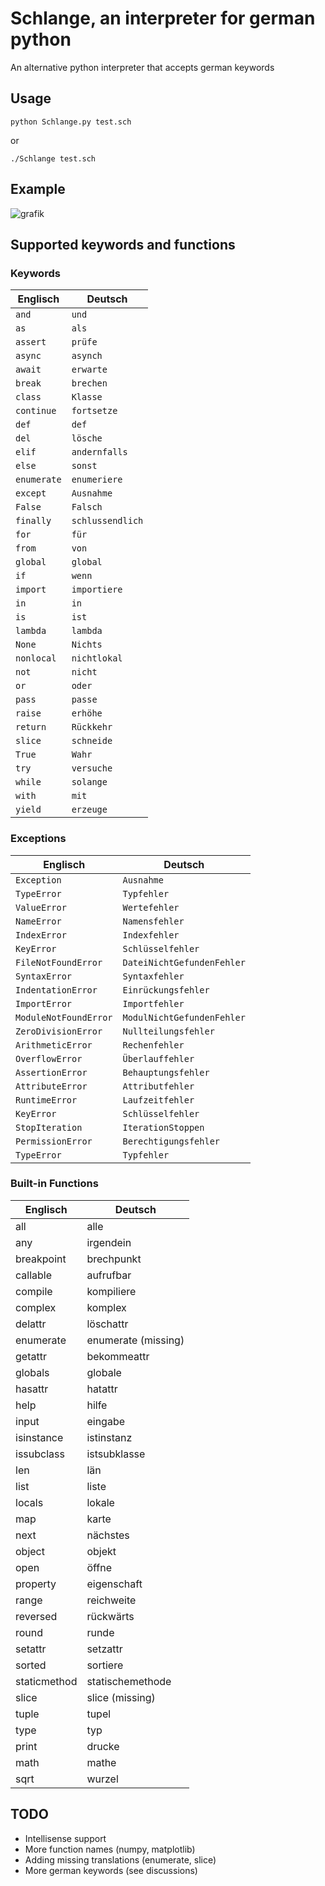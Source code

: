 # Schlange, an interpreter for german python
An alternative python interpreter that accepts german keywords
## Usage
    python Schlange.py test.sch
or

    ./Schlange test.sch
    
## Example
![grafik](https://github.com/actopozipc/German-Python-Interpreter/assets/48481041/93bd66c2-1b2d-477d-8943-dc95d7ecc92f)

## Supported keywords and functions
### Keywords

| Englisch     | Deutsch      |
| ------------ | ------------ |
| `and`        | `und`        |
| `as`         | `als`        |
| `assert`     | `prüfe`     |
| `async`     | `asynch`     |
| `await`     | `erwarte`     |
| `break`      | `brechen`    |
| `class`      | `Klasse`     |
| `continue`   | `fortsetze` |
| `def`        | `def`  |
| `del`        | `lösche`     |
| `elif`       | `andernfalls`  |
| `else`       | `sonst`      |
| `enumerate`       | `enumeriere`      |
| `except`     | `Ausnahme`|
| `False`      | `Falsch`     |
| `finally`    | `schlussendlich`|
| `for`        | `für`        |
| `from`       | `von`        |
| `global`     | `global`     |
| `if`         | `wenn`       |
| `import`     | `importiere` |
| `in`         | `in`         |
| `is`         | `ist`        |
| `lambda`     | `lambda`     |
| `None`       | `Nichts`      |
| `nonlocal`   | `nichtlokal` |
| `not`        | `nicht`      |
| `or`         | `oder`       |
| `pass`       | `passe`|
| `raise`      | `erhöhe`     |
| `return`     | `Rückkehr`   |
| `slice`     | `schneide`   |
| `True`       | `Wahr`       |
| `try`        | `versuche`   |
| `while`      | `solange`    |
| `with`       | `mit`        |
| `yield`      | `erzeuge`     |

### Exceptions
| Englisch | Deutsch |
| --- | --- |
| `Exception` | `Ausnahme` |
| `TypeError` | `Typfehler` |
| `ValueError` | `Wertefehler` |
| `NameError` | `Namensfehler` |
| `IndexError` | `Indexfehler` |
| `KeyError` | `Schlüsselfehler` |
| `FileNotFoundError` | `DateiNichtGefundenFehler` |
| `SyntaxError` | `Syntaxfehler` |
| `IndentationError` | `Einrückungsfehler` |
| `ImportError` | `Importfehler` |
| `ModuleNotFoundError` | `ModulNichtGefundenFehler` |
| `ZeroDivisionError` | `Nullteilungsfehler` |
| `ArithmeticError` | `Rechenfehler` |
| `OverflowError` | `Überlauffehler` |
| `AssertionError` | `Behauptungsfehler` |
| `AttributeError` | `Attributfehler` |
| `RuntimeError` | `Laufzeitfehler` |
| `KeyError` | `Schlüsselfehler` |
| `StopIteration` | `IterationStoppen` |
| `PermissionError` | `Berechtigungsfehler` |
| `TypeError` | `Typfehler` |
### Built-in Functions
| Englisch      | Deutsch      |
|--------------|--------------|
| all          | alle         |
| any          | irgendein    |
| breakpoint   | brechpunkt   |
| callable     | aufrufbar    |
| compile      | kompiliere   |
| complex      | komplex      |
| delattr      | löschattr    |
| enumerate    | enumerate (missing)   |
| getattr      | bekommeattr  |
| globals      | globale      |
| hasattr      | hatattr      |
| help         | hilfe        |
| input        | eingabe      |
| isinstance   | istinstanz   |
| issubclass   | istsubklasse |
| len          | län          |
| list         | liste        |
| locals       | lokale       |
| map          | karte        |
| next         | nächstes     |
| object       | objekt       |
| open         | öffne        |
| property     | eigenschaft  |
| range        | reichweite   |
| reversed     | rückwärts    |
| round        | runde        |
| setattr      | setzattr     |
| sorted       | sortiere     |
| staticmethod | statischemethode |
| slice        | slice (missing)        |
| tuple        | tupel        |
| type         | typ          |
| print        | drucke       |
| math         | mathe        |
| sqrt         | wurzel       |



## TODO
* Intellisense support
* More function names (numpy, matplotlib)
* Adding missing translations (enumerate, slice)
* More german keywords (see discussions)
